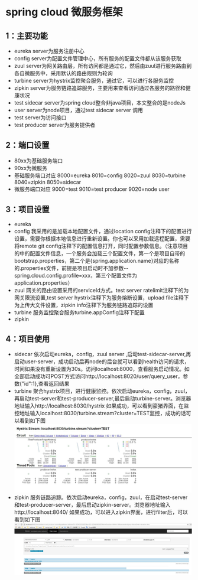 spring cloud 微服务框架
=====================================
1：主要功能
------------------------------------
* eureka server为服务注册中心</br>
* config server为配置文件管理中心，所有服务的配置文件都从该服务获取</br>
* zuul server为网关路由层，所有访问都是通过它，然后由zuul进行服务路由到各自微服务中，采用默认的路由规则为轮询</br>
* turbine server为hystrix监控聚合服务，通过它，可以进行各服务监控</br>
* zipkin server为服务链路追踪服务，主要用来查看访问通过各服务的路径和健康状况</br>
* test sidecar server为spring cloud整合非java项目，本文整合的是nodeJs</br>
* user server为node项目，通过test sidecar server 调用</br>
* test server为访问接口</br>
* test producer server为服务提供者</br>

2：端口设置
-------------------------------------------------
* 80xx为基础服务端口
* 90xx为微服务
* 基础服务端口对应 8000=eureka 8010=config 8020=zuul 8030=turbine 8040=zipkin 8050=sidecar
* 微服务端口对应 9000=test 9010=test producer 9020=node user

3：项目设置
----------------------------------------------------
* eureka 
* config 我采用的是加载本地配置文件，通过location config注释下的配置进行设置，需要你根据本地信息进行重新设置。你也可以采用加载远程配置，需要将remote git config注释下的配置信息打开，同时配置参数信息。（注意项目的中的配置文件信息，一个服务会加载三个配置文件，第一个是项目自带的bootstrap.properties，第二个是{spring.application.name}对应的名称的.properties文件，前提是项目启动时不加参数--spring.cloud.config.profile=xxx，第三个配置文件为application.properties）
* zuul 网关的路由设置采用的serviceId方式。test server ratelimit注释下的为网关限流设置,test server hystrix注释下为服务熔断设置，upload file注释下为上传大文件设置，zipkin info注释下为服务链路追踪的设置
* turbine 服务监控聚合服务turbine.appConfig注释下配置
* zipkin

4：项目使用
----------------------------------------------------
* sidecar 依次启动eureka，config，zuul server ,启动test-sidecar-server,再启动user-server，成功启动后再node的后台就可以看到health访问的请求，时间如果没有重新设置为30s。访问localhost:8000，查看服务启动情况。如全部启动成功可POST方式访问http://localhost:8020/user/query_user，参数{"id":1},查看返回结果
* turbine 聚合hystrix项目，进行健康监控。依次启动eureka，config，zuul，再启动test-server和test-producer-server,最后启动turbine-server。浏览器地址输入http://localhost:8030/hystrix 如果成功，可以看到豪猪界面，在监控地址输入localhost:8030/turbine.stream?cluster=TEST监控，成功的话可以看到如下图
![Image text](https://github.com/zhouhongsheng/ckt_repository/blob/master/img_folder/turbine.jpg)
* zipkin 服务链路追踪。依次启动eureka，config，zuul，在启动test-server和test-producer-server，最后启动zipkin-server。浏览器地址输入http://localhost:8040/ 如果成功，可以进入zipkin界面，进行filter后，可以看到如下图
![Image text](https://github.com/zhouhongsheng/ckt_repository/blob/master/img_folder/zipkin.jpg)
